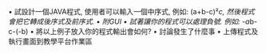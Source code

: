 • 試設計一個JAVA程式, 使用者可以輸入一個中序式, 例如:
(a+b-c)²*c, 然後程式會把它轉成後序式及前序式.
• 附GUI
• 試著讓你的程式可以處理負號. 例如: -a*b-c-(-b)
• 將以上例子放入你的程式輸出會如何?
• 討論發生了什麼事
• 上傳程式及執行畫面到教學平台作業區
